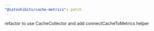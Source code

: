 ```yaml
---
"@satoshibits/cache-metrics": patch
---
```


refactor to use CacheCollector and add connectCacheToMetrics helper
